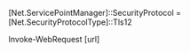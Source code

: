   
  [Net.ServicePointManager]::SecurityProtocol = [Net.SecurityProtocolType]::Tls12
  
  Invoke-WebRequest [url]
